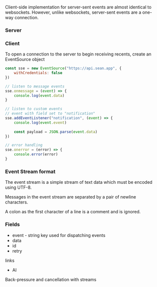 


Client-side implementation for server-sent events are almost identical to websockets. However, unlike websockets, server-sent events are a one-way connection.


### Server


### Client
To open a connection to the server to begin receiving recents, create an EventSource object

```javascript
const sse = new EventSource("https://api.sean.app", {
	withCredentials: false
})

// listen to message events
sse.onmessage = (event) => {
	console.log(event.data)
}

// listen to custom events
// event with field set to "notification"
sse.addEventListener("notification", (event) => {
	console.log(event.event)
	
	const payload = JSON.parse(event.data)
})

// error handling
sse.onerror = (error) => {
	console.error(error)
}


```


### Event Stream format

The event stream is a simple stream of text data which must be encoded using UTF-8.

Messages in the event stream are separated by a pair of newline characters.

A colon as the first character of a line is a comment and is ignored.

### Fields

- event - string key used for dispatching events
- data
- id
- retry




links
- AI


Back-pressure and cancellation with streams